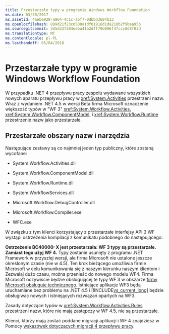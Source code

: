 ```yaml
---
title: Przestarzałe typy w programie Windows Workflow Foundation
ms.date: 03/30/2017
ms.assetid: 4aebe928-a964-4c1c-abf7-0dbbd3604b13
ms.openlocfilehash: 899d21f23c0500a1df01916d1da210b2f9bea95b
ms.sourcegitcommit: 3d5d33f384eeba41b2dff79d096f47ccc8d8f03d
ms.translationtype: MT
ms.contentlocale: pl-PL
ms.lasthandoff: 05/04/2018
---
```

# <a name="deprecated-types-in-windows-workflow-foundation"></a>Przestarzałe typy w programie Windows Workflow Foundation
W przypadku .NET 4 przepływu pracy zespołu wydawane wszystkich nowych aparatu przepływu pracy w <xref:System.Activities> przestrzeni nazw. Wraz z wydaniem .NET 4.5 w wersji Beta firma Microsoft oznaczenie większość typów w "WF 3" <xref:System.Workflow.Activities>, <xref:System.Workflow.ComponentModel>, i <xref:System.Workflow.Runtime> przestrzenie nazw jako przestarzałe.  
  
## <a name="obsolete-namespaces-and-tools"></a>Przestarzałe obszary nazw i narzędzia  
 Następujące zestawy są co najmniej jeden typ publiczny, które zostaną wycofane:  
  
-   System.Workflow.Activities.dll  
  
-   System.Workflow.ComponentModel.dll  
  
-   System.Workflow.Runtime.dll  
  
-   System.WorkflowServices.dll  
  
-   Microsoft.Workflow.DebugController.dll  
  
-   Microsoft.Workflow.Compiler.exe  
  
-   WFC.exe  
  
 W związku z tym klienci korzystający z przestarzałe interfejsy API 3 WF wystąpi ostrzeżenia kompilacji z komunikatu podobnego do następującego:  
  
 **Ostrzeżenie BC40000: X jest przestarzała: WF 3 typy są przestarzałe. Zamiast tego użyj WF 4.** Typy zostanie usunięty z programu .NET Framework w przyszłej wersji, ale firma Microsoft nie ustalone jeszcze określonym czasie (nie w 4.5). Ten krok bieżącego umożliwia firmie Microsoft w celu komunikowania się z naszym kierunku naszym klientom i Zezwalaj dużo czasu, można przenieść do nowego modelu WF4. Firma Microsoft oczywiście będzie obsługującej te typy WF 3 w obszarze [firmy Microsoft obsługuje technicznego](http://aka.ms/MicrosoftSupportLifecycle). Istniejące aplikacje WF3 będą uruchamiane bez problemu na .NET 4.5 i [!INCLUDE[vs_current_long](../../../includes/vs-current-long-md.md)] będzie obsługiwać nowych i istniejących rozwiązań opartych na WF3.  
  
 Zasady dotyczące typów w <xref:System.Workflow.Activities.Rules> przestrzeni nazw, które nie mają zastępczy w WF 4.5, nie są przestarzałe.  
  
 Klienci, którzy mają zostać poddane migracji aplikacji i WF 4 znajdziesz w Pomocy [wskazówek dotyczących migracji 4 przepływu pracy](migration-guidance.md).
